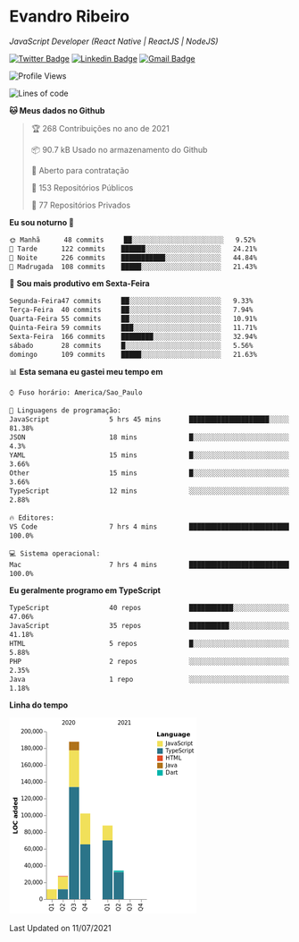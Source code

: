 # Evandro **Ribeiro**

*JavaScript Developer (React Native | ReactJS | NodeJS)*

[![Twitter Badge](https://img.shields.io/badge/-@ribeiroevandro-201B2D?style=flat-square&labelColor=201B2D&logo=twitter&logoColor=white&link=https://twitter.com/ribeiroevandro)](https://twitter.com/ribeiroevandro) 
[![Linkedin Badge](https://img.shields.io/badge/-Evandro%20Ribeiro-201B2D?style=flat-square&logo=Linkedin&logoColor=white&link=https://www.linkedin.com/in/ribeiroevandro)](https://www.linkedin.com/in/ribeiroevandro) 
[![Gmail Badge](https://img.shields.io/badge/-oi@ribeiroevandro.com.br-201B2D?style=flat-square&logo=Gmail&logoColor=white&link=mailto:oi@ribeiroevandro.com.br)](mailto:oi@ribeiroevandro.com.br)


<!--START_SECTION:waka-->
![Profile Views](http://img.shields.io/badge/Visualizac%C3%B5es%20do%20perfil-1-blue)

![Lines of code](https://img.shields.io/badge/Desde%20o%20Hello%20World%20eu%20escrevi-451287%20linhas%20de%20c%C3%B3digo-blue)

**🐱 Meus dados no Github** 

> 🏆 268 Contribuições no ano de 2021
 > 
> 📦 90.7 kB Usado no armazenamento do Github 
 > 
> 💼 Aberto para contratação
 > 
> 📜 153 Repositórios Públicos 
 > 
> 🔑 77 Repositórios Privados  
 > 
**Eu sou noturno 🦉** 

```text
🌞 Manhã      48 commits     ██░░░░░░░░░░░░░░░░░░░░░░░   9.52% 
🌆 Tarde      122 commits    ██████░░░░░░░░░░░░░░░░░░░   24.21% 
🌃 Noite      226 commits    ███████████░░░░░░░░░░░░░░   44.84% 
🌙 Madrugada  108 commits    █████░░░░░░░░░░░░░░░░░░░░   21.43%

```
📅 **Sou mais produtivo em Sexta-Feira** 

```text
Segunda-Feira47 commits     ██░░░░░░░░░░░░░░░░░░░░░░░   9.33% 
Terça-Feira  40 commits     ██░░░░░░░░░░░░░░░░░░░░░░░   7.94% 
Quarta-Feira 55 commits     ██░░░░░░░░░░░░░░░░░░░░░░░   10.91% 
Quinta-Feira 59 commits     ███░░░░░░░░░░░░░░░░░░░░░░   11.71% 
Sexta-Feira  166 commits    ████████░░░░░░░░░░░░░░░░░   32.94% 
sábado       28 commits     █░░░░░░░░░░░░░░░░░░░░░░░░   5.56% 
domingo      109 commits    █████░░░░░░░░░░░░░░░░░░░░   21.63%

```


📊 **Esta semana eu gastei meu tempo em** 

```text
⌚︎ Fuso horário: America/Sao_Paulo

💬 Linguagens de programação: 
JavaScript               5 hrs 45 mins       ████████████████████░░░░░   81.38% 
JSON                     18 mins             █░░░░░░░░░░░░░░░░░░░░░░░░   4.3% 
YAML                     15 mins             █░░░░░░░░░░░░░░░░░░░░░░░░   3.66% 
Other                    15 mins             █░░░░░░░░░░░░░░░░░░░░░░░░   3.66% 
TypeScript               12 mins             ░░░░░░░░░░░░░░░░░░░░░░░░░   2.88%

🔥 Editores: 
VS Code                  7 hrs 4 mins        █████████████████████████   100.0%

💻 Sistema operacional: 
Mac                      7 hrs 4 mins        █████████████████████████   100.0%

```

**Eu geralmente programo em TypeScript** 

```text
TypeScript               40 repos            ███████████░░░░░░░░░░░░░░   47.06% 
JavaScript               35 repos            ██████████░░░░░░░░░░░░░░░   41.18% 
HTML                     5 repos             █░░░░░░░░░░░░░░░░░░░░░░░░   5.88% 
PHP                      2 repos             ░░░░░░░░░░░░░░░░░░░░░░░░░   2.35% 
Java                     1 repo              ░░░░░░░░░░░░░░░░░░░░░░░░░   1.18%

```


**Linha do tempo**

![Chart not found](https://raw.githubusercontent.com/ribeiroevandro/ribeiroevandro/master/charts/bar_graph.png) 


 Last Updated on 11/07/2021
<!--END_SECTION:waka-->
